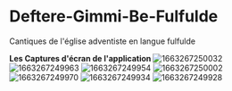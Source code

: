 # Deftere-Gimmi-Be-Fulfulde
Cantiques de l'église adventiste en langue fulfulde 

<b> Les Captures d'écran de l'application </b>
![1663267250032](https://user-images.githubusercontent.com/62522441/191701836-12fbf3ec-dfb5-48d9-9c1c-f2fef23c8301.jpg)
![1663267249963](https://user-images.githubusercontent.com/62522441/191701926-93d3aaf9-80b9-46e6-87f9-1cead78d0240.jpg)
![1663267249954](https://user-images.githubusercontent.com/62522441/191701974-dd1e4880-2443-4868-b669-9781aea8c62c.jpg)
![1663267250002](https://user-images.githubusercontent.com/62522441/191702009-00a8fece-e85b-41b4-89e2-74d768355e8d.jpg)
![1663267249970](https://user-images.githubusercontent.com/62522441/191702030-669b8567-e057-405b-8f50-5f8747adfb41.jpg)
![1663267249934](https://user-images.githubusercontent.com/62522441/191702108-8afacfc2-9859-4539-9b7a-c4a52641a52a.jpg)
![1663267249928](https://user-images.githubusercontent.com/62522441/191702068-b7a1ad72-3e25-483a-8de2-28b705cea5dd.jpg)




